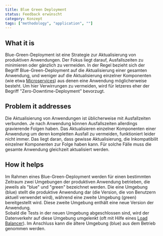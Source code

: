 ```yaml
---
title: Blue Green Deployment
status: Feedback erwünscht
category: Konzept
tags: ["methodology", "application", ""]
---
```


## What it is

Blue-Green-Deployment ist eine Strategie zur Aktualisierung von produktiven Anwendungen. 
Der Fokus liegt darauf, Ausfallszeiten zu minimieren oder gänzlich zu vermeiden.
In der Regel bezieht sich der Begriff Blue-Green-Deployment auf die Aktualisierung einer gesamten Anwendung, 
und weniger auf die Aktualisierung einzelner Komponenten (wie etwa [Microservices](/microservices/)) 
aus denen eine Anwendung möglicherweise besteht. 
Um hier Verwirrungen zu vermeiden, wird für letzeres eher der Begriff "Zero-Downtime-Deployment" bevorzugt.


## Problem it addresses

Die Aktualisierung von Anwendungen ist üblicherweise mit Ausfallzeiten verbunden. 
Je nach Anwendung können Ausfallszeiten allerdings gravierende Folgen haben. 
Das Aktualisieren einzelner Komponenten einer Anwendung um deren kompletten Ausfall zu vermeiden, 
funktioniert leider nicht immer. Das liegt daran, dass gewisse Aktualisierung, 
die Inkompatibilit einzelner Komponenten zur Folge haben kann. 
Für solche Fälle muss die gesamte Anwendung gleichzeit aktualisiert werden. 


## How it helps

Im Rahmen eines Blue-Green-Deployment werden für einen bestimmten Zeitraum zwei Umgebungen der produktiven Anwendung betrieben, 
die jeweils als "blue" und "green" bezeichnet werden.
Die eine Umgebung (blue) stellt die produktive Anwendung dar (die Version, die von Benutzern aktuell verwendet wird),
während eine zweite Umgebung (green) bereitgestellt wird.
Diese zweite Umgebung enthält eine neue Version der Anwendung.  
Sobald die Tests in der neuen Umgebung abgeschlossen sind, 
wird der Datenverkehr auf diese Umgebung umgelenkt (oft mit Hilfe eines [Load Balancer](/load-balancer/)).
Im Anschluss kann die ältere Umgebung (blue) aus dem Betrieb genommen werden.
